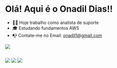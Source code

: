 # Olá! Aqui é o Onadil Dias!!
- 🐱‍🏍 Hoje trabalho como analista de suporte
- 🎓 Estudando fundamentos AWS
- 📭 Contate-me no Email: onadil1@gmail.com

<picture>
<source
  srcset="https://github-readme-stats.vercel.app/api?username=onadil1&show_icons=true&theme=dark"
  media="(prefers-color-scheme: dark)"
/>
<source
  srcset="https://github-readme-stats.vercel.app/api?username=onadil1&show_icons=true"
  media="(prefers-color-scheme: light), (prefers-color-scheme: no-preference)"
/>
<img src="https://github-readme-stats.vercel.app/api?username=onadil1&show_icons=true" />
</picture>

##
<div> 
 
  <a href="https://instagram.com/onadilalves" target="_blank"><img src="https://img.shields.io/badge/-Instagram-%23E4405F?style=for-the-badge&logo=instagram&logoColor=white" target="_blank"></a>
  <a href = "mailto:onadil1@gmail.com"><img src="https://img.shields.io/badge/-Gmail-%23333?style=for-the-badge&logo=gmail&logoColor=white" target="_blank"></a>
  <a href="https://www.linkedin.com/in/onadil-alves-dias-9891a641/" target="_blank"><img src="https://img.shields.io/badge/-LinkedIn-%230077B5?style=for-the-badge&logo=linkedin&logoColor=white" target="_blank"></a> 
  
</div>
